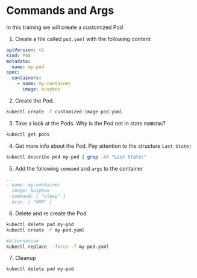 # Commands and Args
In this training we will create a customized Pod

1. Create a file called `pod.yaml` with the following content
```yaml
apiVersion: v1
kind: Pod
metadata:
  name: my-pod
spec:
  containers:
    - name: my-container
      image: busybox
```
2. Create the Pod.
```bash
kubectl create -f customized-image-pod.yaml
```
3. Take a look at the Pods. Why is the Pod not in state `RUNNING`?
```bash
kubectl get pods
```
4. Get more info about the Pod. Pay attention to the structure  `Last State:`
```bash
kubectl describe pod my-pod | grep -A4 "Last State:"
```
5. Add the following `command` and `args` to the container
```yaml
...
- name: my-container
  image: busybox
  command: [ "sleep" ]
  args: [ "600" ]
```
6. Delete and re create the Pod
```bash
kubectl delete pod my-pod
kubectl create -f my-pod.yaml

#alternative
kubectl replace --force -f my-pod.yaml
```
7. Cleanup
```bash
kubectl delete pod my-pod
```